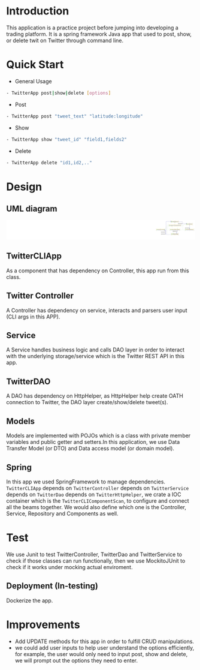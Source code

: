 # Introduction
This application is a practice project before jumping into developing a trading platform. It is a spring framework Java app that used to post, show, or delete twit on Twitter through command line.

# Quick Start
- General Usage
```bash
- TwitterApp post|show|delete [options]
```
- Post
```bash
- TwitterApp post "tweet_text" "latitude:longitude"
```
- Show
```bash
- TwitterApp show "tweet_id" "field1,fields2"
```

- Delete
```bash
- TwitterApp delete "id1,id2,.."
```

# Design
## UML diagram
![TwitterCLISpringBoot](./TwitterCLISpringBoot.png)
## TwitterCLIApp
As a component that has dependency on Controller, this app run from this class.
## Twitter Controller
A Controller has dependency on service, interacts and parsers user input (CLI args in this APP).
## Service
A Service  handles business logic and calls DAO layer in order to interact with the underlying storage/service which is the Twitter REST API in this app.
## TwitterDAO
A DAO has dependency on HttpHelper, as HttpHelper help create OATH connection to Twitter, the DAO layer create/show/delete tweet(s).
## Models
Models are implemented with POJOs which is a class with private member variables and public getter and setters.In this application, we use Data Transfer Model (or DTO) and Data access model (or domain model).
## Spring
In this app we used SpringFramework to manage dependencies. `TwitterCLIApp` depends on `TwitterController` depends on `TwitterService`  depends on `TwitterDao` depends on `TwitterHttpHelper`, we crate a IOC container which is the `TwitterCLIComponentScan`, to configure and connect all the beams together. We would also define which one is the Controller, Service, Repository and Components as well.

# Test
We use Junit to test TwitterController, TwitterDao and TwitterService to check if those classes can run functionally, then we use MockitoJUnit to check if it works under mocking actual enviroment.

## Deployment (In-testing)
Dockerize the app.

# Improvements
- Add UPDATE methods for this app in order to fulfill CRUD manipulations.
- we could add user inputs to help user understand the options efficiently, for example, the user would only need to input post, show and delete, we will prompt out the options they need to enter.